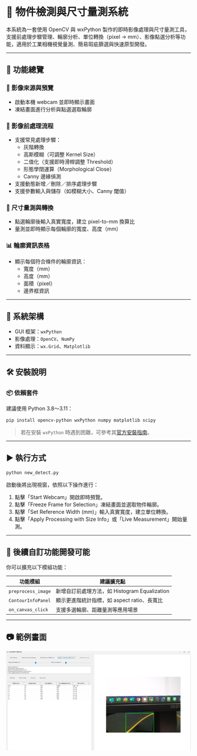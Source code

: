 
# 📏 物件檢測與尺寸量測系統

本系統為一套使用 OpenCV 與 wxPython 製作的即時影像處理與尺寸量測工具，支援前處理步驟管理、輪廓分析、單位轉換（pixel → mm）、影像點選分析等功能，適用於工業相機視覺量測、簡易瑕疵篩選與快速原型開發。

---

## 🚀 功能總覽

### 🎥 影像來源與預覽
- 啟動本機 webcam 並即時顯示畫面
- 凍結畫面進行分析與點選選取輪廓

### 🧪 影像前處理流程
- 支援常見處理步驟：
  - 灰階轉換
  - 高斯模糊（可調整 Kernel Size）
  - 二值化（支援即時滑桿調整 Threshold）
  - 形態學閉運算（Morphological Close）
  - Canny 邊緣偵測
- 支援動態新增／刪除／排序處理步驟
- 支援參數輸入與儲存（如模糊大小、Canny 閾值）

### 📐 尺寸量測與轉換
- 點選輪廓後輸入真實寬度，建立 pixel-to-mm 換算比
- 量測並即時顯示每個輪廓的寬度、高度（mm）

### 📊 輪廓資訊表格
- 顯示每個符合條件的輪廓資訊：
  - 寬度（mm）
  - 高度（mm）
  - 面積（pixel）
  - 邊界框資訊

---

## 🧩 系統架構

- GUI 框架：`wxPython`
- 影像處理：`OpenCV`、`NumPy`
- 資料顯示：`wx.Grid`、`Matplotlib`

---

## 🛠 安裝說明

### 📦 依賴套件

建議使用 Python 3.8～3.11：

```bash
pip install opencv-python wxPython numpy matplotlib scipy
```

> 若在安裝 `wxPython` 時遇到困難，可參考其[官方安裝指南](https://wxpython.org/pages/downloads/index.html)。

---

## ▶️ 執行方式

```bash
python new_detect.py
```

啟動後將出現視窗，依照以下操作進行：

1. 點擊「Start Webcam」開啟即時預覽。
2. 點擊「Freeze Frame for Selection」凍結畫面並選取物件輪廓。
3. 點擊「Set Reference Width (mm)」輸入真實寬度，建立單位轉換。
4. 點擊「Apply Processing with Size Info」或「Live Measurement」開始量測。

---

## 🧩 後續自訂功能開發可能

你可以擴充以下模組功能：

| 功能模組          | 建議擴充點                                     |
|-------------------|------------------------------------------------|
| `preprocess_image`| 新增自訂前處理方法，如 Histogram Equalization |
| `ContourInfoPanel`| 顯示更進階統計指標，如 aspect ratio、長寬比     |
| `on_canvas_click` | 支援多選輪廓、距離量測等應用場景               |

---

## 📷 範例畫面
![image](https://github.com/joey3639570/px2mm-measure/blob/main/images/demo.png)
